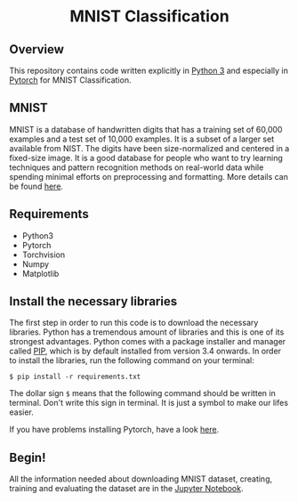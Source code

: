 <h1 align="center">
MNIST Classification
</h2>
<p align="center">

## Overview
This repository contains code written explicitly in [Python 3](https://www.python.org/) and especially in [Pytorch](https://pytorch.org/) for MNIST Classification.

## MNIST
MNIST is a database of handwritten digits that has a training set of 60,000 examples and a test set of 10,000 examples. It is a subset of a larger set available from NIST. The digits have been size-normalized and centered in a fixed-size image. It is a good database for people who want to try learning techniques and pattern recognition methods on real-world data while spending minimal efforts on preprocessing and formatting. More details can be found [here](http://yann.lecun.com/exdb/mnist/).

## Requirements
- Python3
- Pytorch
- Torchvision
- Numpy
- Matplotlib

## Install the necessary libraries
The first step in order to run this code is to download the necessary libraries. Python has a tremendous amount of libraries and this is one of its strongest advantages. Python comes with a package installer and manager called [PIP](https://pypi.org/project/pip/), which is by default installed from version 3.4 onwards. In order to install the libraries, run the following command on your terminal:
```
$ pip install -r requirements.txt
```
The dollar sign ```$``` means that the following command should be written in terminal. Don't write this sign in terminal. It is just a symbol to make our lifes easier.

If you have problems installing Pytorch, have a look [here](https://pytorch.org/).

## Begin!
All the information needed about downloading MNIST dataset, creating, training and evaluating the dataset are in the [Jupyter Notebook](MNIST_Classification_using_Neural_Networks_with_Pytorch.ipynb).